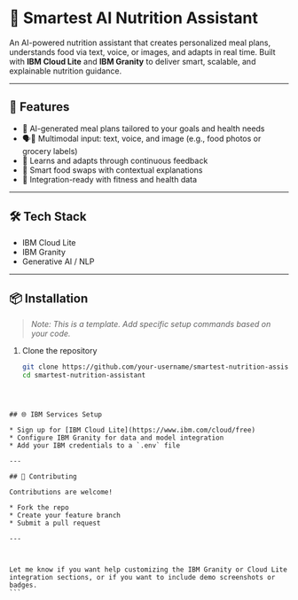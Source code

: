 # 🥗 Smartest AI Nutrition Assistant

An AI-powered nutrition assistant that creates personalized meal plans, understands food via text, voice, or images, and adapts in real time. Built with **IBM Cloud Lite** and **IBM Granity** to deliver smart, scalable, and explainable nutrition guidance.

---

## 🚀 Features

- 🧠 AI-generated meal plans tailored to your goals and health needs  
- 🗣️📸 Multimodal input: text, voice, and image (e.g., food photos or grocery labels)  
- 🔁 Learns and adapts through continuous feedback  
- 🍱 Smart food swaps with contextual explanations  
- 🧾 Integration-ready with fitness and health data  

---

## 🛠️ Tech Stack

- IBM Cloud Lite  
- IBM Granity  
- Generative AI / NLP  

---

## 📦 Installation

> _Note: This is a template. Add specific setup commands based on your code._

1. Clone the repository  
   ```bash
   git clone https://github.com/your-username/smartest-nutrition-assistant.git
   cd smartest-nutrition-assistant
````



## 🌐 IBM Services Setup

* Sign up for [IBM Cloud Lite](https://www.ibm.com/cloud/free)
* Configure IBM Granity for data and model integration
* Add your IBM credentials to a `.env` file

---

## 🤝 Contributing

Contributions are welcome!

* Fork the repo
* Create your feature branch
* Submit a pull request

---



Let me know if you want help customizing the IBM Granity or Cloud Lite integration sections, or if you want to include demo screenshots or badges.
```
